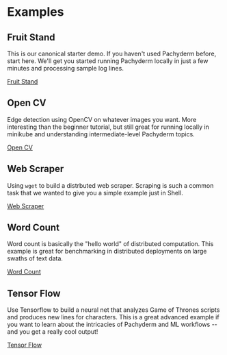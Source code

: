 # Examples

## Fruit Stand

This is our canonical starter demo. If you haven't used Pachyderm before, start here. We'll get you started running Pachyderm locally in just a few minutes and processing sample log lines.

[Fruit Stand](http://pachyderm.readthedocs.io/en/stable/getting_started/beginner_tutorial.html)

## Open CV

Edge detection using OpenCV on whatever images you want. More interesting than the beginner tutorial, but still great for running locally in minikube and understanding intermediate-level Pachyderm topics.

[Open CV](https://github.com/pachyderm/pachyderm/tree/master/doc/examples/opencv)

## Web Scraper

Using ``wget`` to build a distrbuted web scraper. Scraping is such a common task that we wanted to give you a simple example just in Shell.

[Web Scraper](https://github.com/pachyderm/pachyderm/tree/master/doc/examples/scraper)

## Word Count

Word count is basically the "hello world" of distributed computation. This example is great for benchmarking in distributed deployments on large swaths of text data.

[Word Count](https://github.com/pachyderm/pachyderm/tree/master/doc/examples/word_count)


## Tensor Flow

Use Tensorflow to build a neural net that analyzes Game of Thrones scripts and produces new lines for characters. This is a great advanced example if you want to learn about the intricacies of Pachyderm and ML workflows -- and you get a really cool output!

[Tensor Flow](https://github.com/pachyderm/pachyderm/tree/master/doc/examples/tensor_flow)

